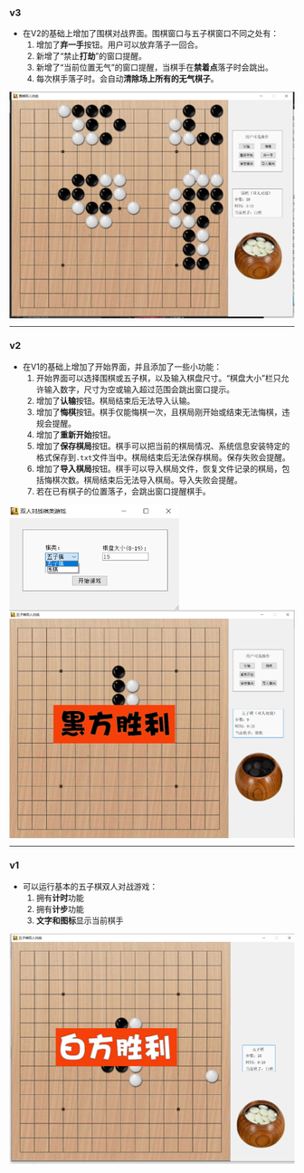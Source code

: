 ### v3
* 在V2的基础上增加了围棋对战界面。围棋窗口与五子棋窗口不同之处有：
    1. 增加了**弃一手**按钮。用户可以放弃落子一回合。
    2. 新增了“禁止**打劫**”的窗口提醒。
    3. 新增了“当前位置无气”的窗口提醒，当棋手在**禁着点**落子时会跳出。
    4. 每次棋手落子时。会自动**清除场上所有的无气棋子**。
<img src="./readme_pic/pic4.png"  width="600" align="center"/> 

---

### v2
* 在V1的基础上增加了开始界面，并且添加了一些小功能：
    1. 开始界面可以选择围棋或五子棋，以及输入棋盘尺寸。“棋盘大小”栏只允许输入数字，尺寸为空或输入超过范围会跳出窗口提示。
    2. 增加了**认输**按钮。棋局结束后无法导入认输。
    3. 增加了**悔棋**按钮。棋手仅能悔棋一次，且棋局刚开始或结束无法悔棋，违规会提醒。
    4. 增加了**重新开始**按钮。
    5. 增加了**保存棋局**按钮。棋手可以把当前的棋局情况、系统信息安装特定的格式保存到`.txt`文件当中。棋局结束后无法保存棋局。保存失败会提醒。
    6. 增加了**导入棋局**按钮。棋手可以导入棋局文件，恢复文件记录的棋局，包括悔棋次数。棋局结束后无法导入棋局。导入失败会提醒。
    7. 若在已有棋子的位置落子，会跳出窗口提醒棋手。
   
<img src="./readme_pic/pic2.png"  width="300" align="center"/> 
<img src="./readme_pic/pic3.png"  width="600" align="center"/> 

---

### v1
* 可以运行基本的五子棋双人对战游戏：
    1. 拥有**计时**功能
    2. 拥有**计步**功能
    3. **文字和图标**显示当前棋手

<img src="./readme_pic/pic1.png"  width="600" align="center"/> 